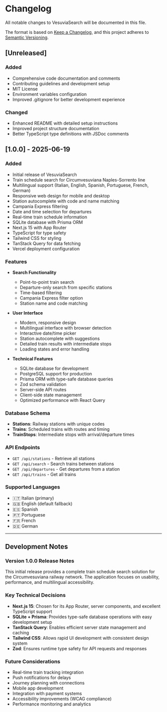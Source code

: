 # Changelog

All notable changes to VesuviaSearch will be documented in this file.

The format is based on [Keep a Changelog](https://keepachangelog.com/en/1.0.0/),
and this project adheres to [Semantic Versioning](https://semver.org/spec/v2.0.0.html).

## [Unreleased]

### Added
- Comprehensive code documentation and comments
- Contributing guidelines and development setup
- MIT License
- Environment variables configuration
- Improved .gitignore for better development experience

### Changed
- Enhanced README with detailed setup instructions
- Improved project structure documentation
- Better TypeScript type definitions with JSDoc comments

## [1.0.0] - 2025-06-19

### Added
- Initial release of VesuviaSearch
- Train schedule search for Circumvesuviana Naples-Sorrento line
- Multilingual support (Italian, English, Spanish, Portuguese, French, German)
- Responsive web design for mobile and desktop
- Station autocomplete with code and name matching
- Campania Express filtering
- Date and time selection for departures
- Real-time train schedule information
- SQLite database with Prisma ORM
- Next.js 15 with App Router
- TypeScript for type safety
- Tailwind CSS for styling
- TanStack Query for data fetching
- Vercel deployment configuration

### Features
- **Search Functionality**
  - Point-to-point train search
  - Departure-only search from specific stations
  - Time-based filtering
  - Campania Express filter option
  - Station name and code matching

- **User Interface**
  - Modern, responsive design
  - Multilingual interface with browser detection
  - Interactive date/time picker
  - Station autocomplete with suggestions
  - Detailed train results with intermediate stops
  - Loading states and error handling

- **Technical Features**
  - SQLite database for development
  - PostgreSQL support for production
  - Prisma ORM with type-safe database queries
  - Zod schema validation
  - Server-side API routes
  - Client-side state management
  - Optimized performance with React Query

### Database Schema
- **Stations**: Railway stations with unique codes
- **Trains**: Scheduled trains with routes and timing
- **TrainStops**: Intermediate stops with arrival/departure times

### API Endpoints
- `GET /api/stations` - Retrieve all stations
- `GET /api/search` - Search trains between stations
- `GET /api/departures` - Get departures from a station
- `GET /api/trains` - Get all trains

### Supported Languages
- 🇮🇹 Italian (primary)
- 🇬🇧 English (default fallback)
- 🇪🇸 Spanish
- 🇵🇹 Portuguese
- 🇫🇷 French
- 🇩🇪 German

---

## Development Notes

### Version 1.0.0 Release Notes
This initial release provides a complete train schedule search solution for the Circumvesuviana railway network. The application focuses on usability, performance, and multilingual accessibility.

### Key Technical Decisions
- **Next.js 15**: Chosen for its App Router, server components, and excellent TypeScript support
- **SQLite + Prisma**: Provides type-safe database operations with easy development setup
- **TanStack Query**: Enables efficient server state management and caching
- **Tailwind CSS**: Allows rapid UI development with consistent design system
- **Zod**: Ensures runtime type safety for API requests and responses

### Future Considerations
- Real-time train tracking integration
- Push notifications for delays
- Journey planning with connections
- Mobile app development
- Integration with payment systems
- Accessibility improvements (WCAG compliance)
- Performance monitoring and analytics
